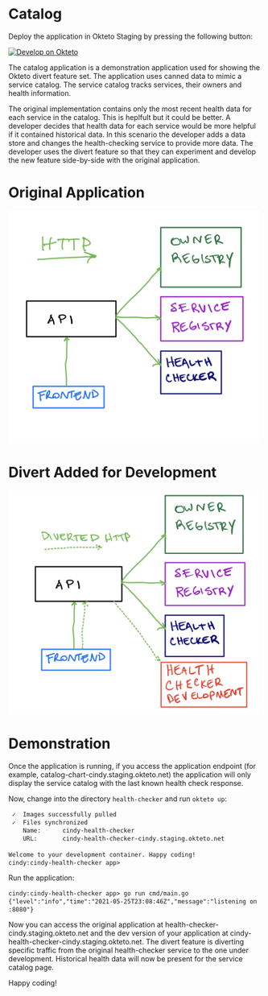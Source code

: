 # Catalog

Deploy the application in Okteto Staging by pressing the following button:

[![Develop on Okteto](https://okteto.com/develop-okteto.svg)](https://staging.okteto.dev/deploy?repository=https://github.com/okteto/catalog)

The catalog application is a demonstration application used for showing the Okteto divert feature set.
The application uses canned data to mimic a service catalog.
The service catalog tracks services, their owners and health information.

The original implementation contains only the most recent health data for each service in the catalog.
This is heplfult but it could be better.
A developer decides that health data for each service would be more helpful if it contained historical data.
In this scenario the developer adds a data store and changes the health-checking service to provide more data.
The developer uses the divert feature so that they can experiment and develop the new feature side-by-side with the original application.

# Original Application

<img src="img/original.png" alt="Original Application" width="500">

# Divert Added for Development

<img src="img/diverted.png" alt="Diverted Application" width="500">

# Demonstration

Once the application is running, if you access the application endpoint (for example, catalog-chart-cindy.staging.okteto.net) the application will only display the service catalog with the last known health check response.

Now, change into the directory `health-checker` and run `okteto up`:

```
 ✓  Images successfully pulled
 ✓  Files synchronized
    Name:      cindy-health-checker
    URL:       cindy-health-checker-cindy.staging.okteto.net

Welcome to your development container. Happy coding!
cindy:cindy-health-checker app>
```

Run the application:

```
cindy:cindy-health-checker app> go run cmd/main.go
{"level":"info","time":"2021-05-25T23:08:46Z","message":"listening on :8080"}
```

Now you can access the original application at health-checker-cindy.staging.okteto.net and the dev version of your application at  cindy-health-checker-cindy.staging.okteto.net.
The divert feature is diverting specific traffic from the original health-checker service to the one under development.
Historical health data will now be present for the service catalog page.

Happy coding!

